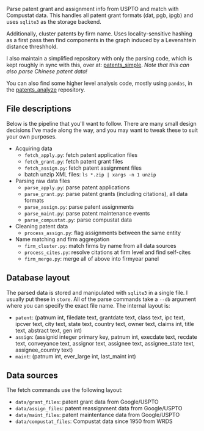 Parse patent grant and assignment info from USPTO and match with Compustat data. This handles all patent grant formats (dat, pgb, ipgb) and uses `sqlite3` as the storage backend.

Additionally, cluster patents by firm name. Uses locality-sensitive hashing as a first pass then find components in the graph induced by a Levenshtein distance threshhold.

I also maintain a simplified repository with only the parsing code, which is kept roughly in sync with this, over at: [patents_simple](https://github.com/iamlemec/patents_simple). *Note that this can also parse Chinese patent data!*

You can also find some higher level analysis code, mostly using `pandas`, in the [patents_analyze](https://github.com/iamlemec/patents_analyze) repository.

## File descriptions

Below is the pipeline that you'll want to follow. There are many small design decisions I've made along the way, and you may want to tweak these to suit your own purposes.

* Acquiring data
    * `fetch_apply.py`: fetch patent application files
    * `fetch_grant.py`: fetch patent grant files
    * `fetch_assign.py`: fetch patent assignment files
    * batch unzip XML files: `ls *.zip | xargs -n 1 unzip`
* Parsing raw data files
    * `parse_apply.py`: parse patent applications
    * `parse_grant.py`: parse patent grants (including citations), all data formats
    * `parse_assign.py`: parse patent assignments
    * `parse_maint.py`: parse patent maintenance events
    * `parse_compustat.py`: parse compustat data
* Cleaning patent data
    * `process_assign.py`: flag assignments between the same entity
* Name matching and firm aggregation
    * `firm_cluster.py`: match firms by name from all data sources
    * `process_cites.py`: resolve citations at firm level and find self-cites
    * `firm_merge.py`: merge all of above into firmyear panel

## Database layout

The parsed data is stored and manipulated with `sqlite3` in a single file. I usually put these in `store`. All of the parse commands take a `--db` argument where you can specify the exact file name. The internal layout is:

* `patent`: (patnum int, filedate text, grantdate text, class text, ipc text, ipcver text, city text, state text, country text, owner text, claims int, title text, abstract text, gen int)
* `assign`: (assignid integer primary key, patnum int, execdate text, recdate text, conveyance text, assignor text, assignee text, assignee_state text, assignee_country text)
* `maint`: (patnum int, ever_large int, last_maint int)

## Data sources

The fetch commands use the following layout:

* `data/grant_files`: patent grant data from Google/USPTO
* `data/assign_files`: patent reassignment data from Google/USPTO
* `data/maint_files`: patent maintentance data from Google/USPTO
* `data/compustat_files`: Compustat data since 1950 from WRDS
